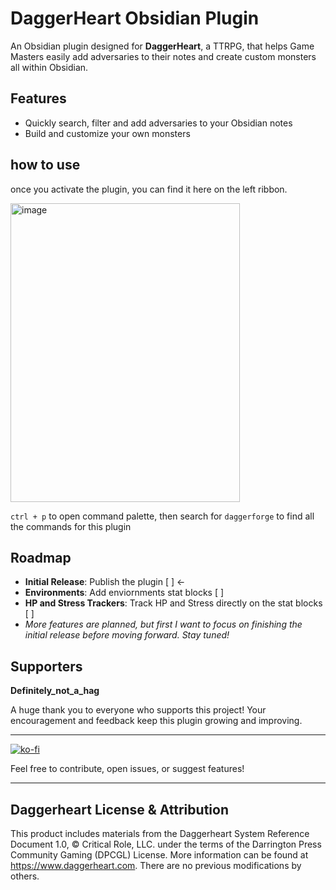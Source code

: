 # DaggerHeart Obsidian Plugin

An Obsidian plugin designed for **DaggerHeart**, a TTRPG, that helps Game Masters easily add adversaries to their notes and create custom monsters all within Obsidian.

## Features

- Quickly search, filter and add adversaries to your Obsidian notes  
- Build and customize your own monsters

## how to use
once you activate the plugin, you can find it here on the left ribbon.

<img width="367" height="478" alt="image" src="https://github.com/user-attachments/assets/fe6bd024-8563-4ef0-8607-b995c421a5e7" />

`ctrl + p` to open command palette, then search for `daggerforge` to find all the commands for this plugin

## Roadmap

- **Initial Release**: Publish the plugin [ ] <-
- **Environments**: Add enviornments stat blocks [ ]
- **HP and Stress Trackers**: Track HP and Stress directly on the stat blocks [ ]
- *More features are planned, but first I want to focus on finishing the initial release before moving forward. Stay tuned!*

## Supporters
**Definitely_not_a_hag**

A huge thank you to everyone who supports this project! Your encouragement and feedback keep this plugin growing and improving.

---
[![ko-fi](https://ko-fi.com/img/githubbutton_sm.svg)](https://ko-fi.com/U7U01IE229)

Feel free to contribute, open issues, or suggest features!

---
## Daggerheart License & Attribution

This product includes materials from the
Daggerheart System Reference Document 1.0, ©
Critical Role, LLC. under the terms of the
Darrington Press Community Gaming (DPCGL)
License. More information can be found at
https://www.daggerheart.com. There are no
previous modifications by others.

